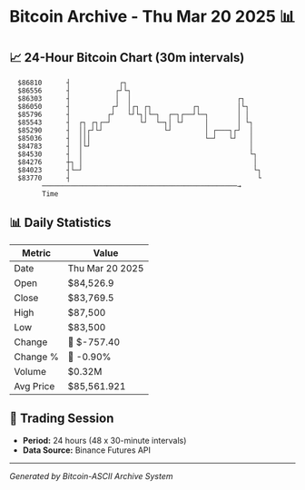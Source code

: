 # Bitcoin Archive - Thu Mar 20 2025 📊

## 📈 24-Hour Bitcoin Chart (30m intervals)

```
  $86810      ┤            ┌┐                                  
  $86556      ┤           ┌┘└┐                                 
  $86303      ┤           │  │                          ┌┐     
  $86050      ┤          ┌┘  │┌┐ ┌┐          ┌┐         │└┐    
  $85796      ┤         ┌┘   └┘└┐│└─┐  ┌─┐┌──┘└─┐       │ │    
  $85543      ┤  ┌┐ ┌┐┌─┘       └┘  └─┐│ └┘     │       │ └┐   
  $85290      ┤  ││┌┘└┘               └┘        │ ┌───┐┌┘  │   
  $85036      ┤  │││                            └─┘   └┘   │   
  $84783      ┤  │└┘                                       │   
  $84530      ┤  │                                         └┐  
  $84276      ┼┐ │                                          │  
  $84023      ┤└─┘                                          └┐ 
  $83770      ┤                                              └ 
        ────────────────────────────────────────────────→
        Time
```

## 📊 Daily Statistics

| Metric | Value |
|--------|-------|
| Date | Thu Mar 20 2025 |
| Open | $84,526.9 |
| Close | $83,769.5 |
| High | $87,500 |
| Low | $83,500 |
| Change | 🔴 $-757.40 |
| Change % | 🔴 -0.90% |
| Volume | $0.32M |
| Avg Price | $85,561.921 |

## 📅 Trading Session

- **Period:** 24 hours (48 x 30-minute intervals)
- **Data Source:** Binance Futures API

---
*Generated by Bitcoin-ASCII Archive System*
